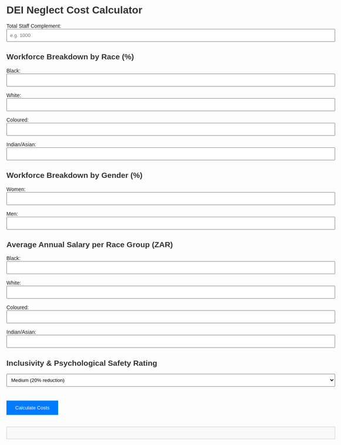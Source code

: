 <!DOCTYPE html>
<html lang="en">
<head>
  <meta charset="UTF-8" />
  <meta name="viewport" content="width=device-width, initial-scale=1.0" />
  <title>DEI Neglect Cost Calculator</title>
  <style>
    body {
      font-family: Arial, sans-serif;
      padding: 2rem;
      max-width: 900px;
      margin: auto;
    }
    h1, h2 {
      color: #333;
    }
    label {
      display: block;
      margin-top: 1rem;
    }
    input, select {
      padding: 0.5rem;
      width: 100%;
      box-sizing: border-box;
    }
    button {
      margin-top: 1.5rem;
      padding: 0.75rem 1.5rem;
      background-color: #007bff;
      color: #fff;
      border: none;
      cursor: pointer;
    }
    .result {
      margin-top: 2rem;
      padding: 1rem;
      border: 1px solid #ccc;
      background-color: #f9f9f9;
    }
  </style>
</head>
<body>
  <h1>DEI Neglect Cost Calculator</h1>

  <label>Total Staff Complement:</label>
  <input type="number" id="totalStaff" placeholder="e.g. 1000" />

  <h2>Workforce Breakdown by Race (%)</h2>
  <label>Black:</label>
  <input type="number" id="blackPct" />
  <label>White:</label>
  <input type="number" id="whitePct" />
  <label>Coloured:</label>
  <input type="number" id="colouredPct" />
  <label>Indian/Asian:</label>
  <input type="number" id="indianPct" />

  <h2>Workforce Breakdown by Gender (%)</h2>
  <label>Women:</label>
  <input type="number" id="womenPct" />
  <label>Men:</label>
  <input type="number" id="menPct" />

  <h2>Average Annual Salary per Race Group (ZAR)</h2>
  <label>Black:</label>
  <input type="number" id="blackSalary" />
  <label>White:</label>
  <input type="number" id="whiteSalary" />
  <label>Coloured:</label>
  <input type="number" id="colouredSalary" />
  <label>Indian/Asian:</label>
  <input type="number" id="indianSalary" />

  <h2>Inclusivity & Psychological Safety Rating</h2>
  <select id="rating">
    <option value="low">Low (No reduction)</option>
    <option value="medium" selected>Medium (20% reduction)</option>
    <option value="high">High (40% reduction)</option>
  </select>

  <button onclick="calculateCosts()">Calculate Costs</button>

  <div class="result" id="result"></div>

  <script>
    function calculateCosts() {
      const total = parseFloat(document.getElementById('totalStaff').value);
      const getPct = id => parseFloat(document.getElementById(id).value || 0) / 100;
      const getVal = id => parseFloat(document.getElementById(id).value || 0);

      const raceGroups = {
        black: { pct: getPct('blackPct'), salary: getVal('blackSalary'), turnoverRate: 0.04 },
        white: { pct: getPct('whitePct'), salary: getVal('whiteSalary'), turnoverRate: 0.015 },
        coloured: { pct: getPct('colouredPct'), salary: getVal('colouredSalary'), turnoverRate: 0.045 },
        indian: { pct: getPct('indianPct'), salary: getVal('indianSalary'), turnoverRate: 0.045 }
      };

      const absenteeismDays = 3;
      const presenteeismRate = 0.03;
      const rating = document.getElementById('rating').value;
      const reductionFactor = rating === 'high' ? 0.6 : rating === 'medium' ? 0.8 : 1.0;

      let turnoverCost = 0;
      let absenteeismCost = 0;
      let presenteeismCost = 0;

      for (const group of Object.values(raceGroups)) {
        const headcount = total * group.pct;
        const exits = headcount * group.turnoverRate;
        turnoverCost += exits * (1.5 * group.salary);
        absenteeismCost += headcount * absenteeismDays * (group.salary / 260);
        presenteeismCost += headcount * group.salary * presenteeismRate;
      }

      turnoverCost *= reductionFactor;
      absenteeismCost *= reductionFactor;
      presenteeismCost *= reductionFactor;

      const totalCost = turnoverCost + absenteeismCost + presenteeismCost;

      document.getElementById('result').innerHTML = `
        <h2>Estimated Annual Cost of DEI Neglect</h2>
        <p><strong>Turnover:</strong> R ${turnoverCost.toLocaleString()}</p>
        <p><strong>Absenteeism:</strong> R ${absenteeismCost.toLocaleString()}</p>
        <p><strong>Presenteeism:</strong> R ${presenteeismCost.toLocaleString()}</p>
        <p><strong>Total:</strong> <strong>R ${totalCost.toLocaleString()}</strong></p>
      `;
    }
  </script>
</body>
</html>
